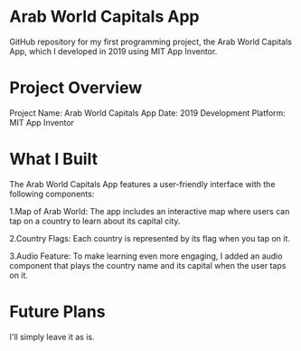 # Arab World Capitals App
GitHub repository for my first programming project, the Arab World Capitals App, which I developed in 2019 using MIT App Inventor.

# Project Overview
Project Name: Arab World Capitals App
Date: 2019
Development Platform: MIT App Inventor

# What I Built
The Arab World Capitals App features a user-friendly interface with the following components:

1.Map of Arab World: The app includes an interactive map where users can tap on a country to learn about its capital city.

2.Country Flags: Each country is represented by its flag when you tap on it.

3.Audio Feature: To make learning even more engaging, I added an audio component that plays the country name and its capital when the user taps on it.

# Future Plans
I'll simply leave it as is.

